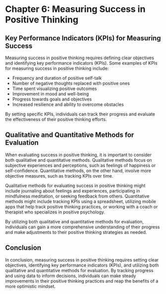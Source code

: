 Chapter 6: Measuring Success in Positive Thinking
=================================================

Key Performance Indicators (KPIs) for Measuring Success
-------------------------------------------------------

Measuring success in positive thinking requires defining clear objectives and identifying key performance indicators (KPIs). Some examples of KPIs for measuring success in positive thinking include:

* Frequency and duration of positive self-talk
* Number of negative thoughts replaced with positive ones
* Time spent visualizing positive outcomes
* Improvement in mood and well-being
* Progress towards goals and objectives
* Increased resilience and ability to overcome obstacles

By setting specific KPIs, individuals can track their progress and evaluate the effectiveness of their positive thinking efforts.

Qualitative and Quantitative Methods for Evaluation
---------------------------------------------------

When evaluating success in positive thinking, it is important to consider both qualitative and quantitative methods. Qualitative methods focus on subjective experiences and perceptions, such as feelings of happiness or self-confidence. Quantitative methods, on the other hand, involve more objective measures, such as tracking KPIs over time.

Qualitative methods for evaluating success in positive thinking might include journaling about feelings and experiences, participating in mindfulness meditation, or seeking feedback from others. Quantitative methods might include tracking KPIs using a spreadsheet, utilizing mobile apps that help track positive thinking practices, or working with a coach or therapist who specializes in positive psychology.

By utilizing both qualitative and quantitative methods for evaluation, individuals can gain a more comprehensive understanding of their progress and make adjustments to their positive thinking strategies as needed.

Conclusion
----------

In conclusion, measuring success in positive thinking requires setting clear objectives, identifying key performance indicators (KPIs), and utilizing both qualitative and quantitative methods for evaluation. By tracking progress and using data to inform decisions, individuals can make steady improvements in their positive thinking practices and reap the benefits of a more optimistic mindset.
